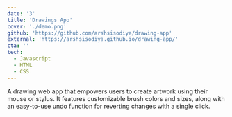 ```yaml
---
date: '3'
title: 'Drawings App'
cover: './demo.png'
github: 'https://github.com/arshsisodiya/drawing-app'
external: 'https://arshsisodiya.github.io/drawing-app/'
cta: ''
tech:
  - Javascript
  - HTML
  - CSS
---
```


A drawing web app that empowers users to create artwork using their mouse or stylus. It features customizable brush colors and sizes, along with an easy-to-use undo function for reverting changes with a single click.

